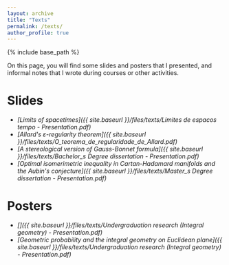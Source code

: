 ```yaml
---
layout: archive
title: "Texts"
permalink: /texts/
author_profile: true
---
```


{% include base_path %}

On this page, you will find some slides and posters that I presented, and informal notes that I wrote during courses or other activities.

#  Slides
- _[Limits of spacetimes]({{ site.baseurl }}/files/texts/Limites de espacos tempo - Presentation.pdf)_
- _[Allard's $\varepsilon$-regularity theorem]({{ site.baseurl }}/files/texts/O_teorema_de_regularidade_de_Allard.pdf)_
- _[A stereological version of Gauss-Bonnet formula]({{ site.baseurl }}/files/texts/Bachelor_s Degree dissertation - Presentation.pdf)_
- _[Optimal isomerimetric inequality in Cartan-Hadamard manifolds and the Aubin's conjecture]({{ site.baseurl }}/files/texts/Master_s Degree dissertation - Presentation.pdf)_

# Posters
- _[]({{ site.baseurl }}/files/texts/Undergraduation research (Integral geometry) - Presentation.pdf)_
- _[Geometric probability and the integral geometry on Euclidean plane]({{ site.baseurl }}/files/texts/Undergraduation research (Integral geometry) - Presentation.pdf)_

<!-- # Notes
_These notes are informal and may contain mistakes_ -->
